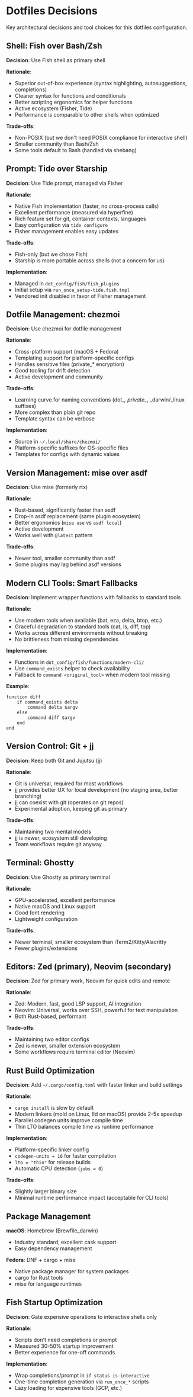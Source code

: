 # Dotfiles Decisions

Key architectural decisions and tool choices for this dotfiles configuration.

## Shell: Fish over Bash/Zsh

**Decision**: Use Fish shell as primary shell

**Rationale**:
- Superior out-of-box experience (syntax highlighting, autosuggestions, completions)
- Cleaner syntax for functions and conditionals
- Better scripting ergonomics for helper functions
- Active ecosystem (Fisher, Tide)
- Performance is comparable to other shells when optimized

**Trade-offs**:
- Non-POSIX (but we don't need POSIX compliance for interactive shell)
- Smaller community than Bash/Zsh
- Some tools default to Bash (handled via shebang)

## Prompt: Tide over Starship

**Decision**: Use Tide prompt, managed via Fisher

**Rationale**:
- Native Fish implementation (faster, no cross-process calls)
- Excellent performance (measured via hyperfine)
- Rich feature set for git, container contexts, languages
- Easy configuration via `tide configure`
- Fisher management enables easy updates

**Trade-offs**:
- Fish-only (but we chose Fish)
- Starship is more portable across shells (not a concern for us)

**Implementation**:
- Managed in `dot_config/fish/fish_plugins`
- Initial setup via `run_once_setup-tide.fish.tmpl`
- Vendored init disabled in favor of Fisher management

## Dotfile Management: chezmoi

**Decision**: Use chezmoi for dotfile management

**Rationale**:
- Cross-platform support (macOS + Fedora)
- Templating support for platform-specific configs
- Handles sensitive files (private_* encryption)
- Good tooling for drift detection
- Active development and community

**Trade-offs**:
- Learning curve for naming conventions (dot_*, private_*, _darwin/_linux suffixes)
- More complex than plain git repo
- Template syntax can be verbose

**Implementation**:
- Source in `~/.local/share/chezmoi/`
- Platform-specific suffixes for OS-specific files
- Templates for configs with dynamic values

## Version Management: mise over asdf

**Decision**: Use mise (formerly rtx)

**Rationale**:
- Rust-based, significantly faster than asdf
- Drop-in asdf replacement (same plugin ecosystem)
- Better ergonomics (`mise use` vs `asdf local`)
- Active development
- Works well with `@latest` pattern

**Trade-offs**:
- Newer tool, smaller community than asdf
- Some plugins may lag behind asdf versions

## Modern CLI Tools: Smart Fallbacks

**Decision**: Implement wrapper functions with fallbacks to standard tools

**Rationale**:
- Use modern tools when available (bat, eza, delta, btop, etc.)
- Graceful degradation to standard tools (cat, ls, diff, top)
- Works across different environments without breaking
- No brittleness from missing dependencies

**Implementation**:
- Functions in `dot_config/fish/functions/modern-cli/`
- Use `command_exists` helper to check availability
- Fallback to `command <original_tool>` when modern tool missing

**Example**:
```fish
function diff
    if command_exists delta
        command delta $argv
    else
        command diff $argv
    end
end
```

## Version Control: Git + jj

**Decision**: Keep both Git and Jujutsu (jj)

**Rationale**:
- Git is universal, required for most workflows
- jj provides better UX for local development (no staging area, better branching)
- jj can coexist with git (operates on git repos)
- Experimental adoption, keeping git as primary

**Trade-offs**:
- Maintaining two mental models
- jj is newer, ecosystem still developing
- Team workflows require git anyway

## Terminal: Ghostty

**Decision**: Use Ghostty as primary terminal

**Rationale**:
- GPU-accelerated, excellent performance
- Native macOS and Linux support
- Good font rendering
- Lightweight configuration

**Trade-offs**:
- Newer terminal, smaller ecosystem than iTerm2/Kitty/Alacritty
- Fewer plugins/extensions

## Editors: Zed (primary), Neovim (secondary)

**Decision**: Zed for primary work, Neovim for quick edits and remote

**Rationale**:
- Zed: Modern, fast, good LSP support, AI integration
- Neovim: Universal, works over SSH, powerful for text manipulation
- Both Rust-based, performant

**Trade-offs**:
- Maintaining two editor configs
- Zed is newer, smaller extension ecosystem
- Some workflows require terminal editor (Neovim)

## Rust Build Optimization

**Decision**: Add `~/.cargo/config.toml` with faster linker and build settings

**Rationale**:
- `cargo install` is slow by default
- Modern linkers (mold on Linux, lld on macOS) provide 2-5x speedup
- Parallel codegen units improve compile time
- Thin LTO balances compile time vs runtime performance

**Implementation**:
- Platform-specific linker config
- `codegen-units = 16` for faster compilation
- `lto = "thin"` for release builds
- Automatic CPU detection (`jobs = 0`)

**Trade-offs**:
- Slightly larger binary size
- Minimal runtime performance impact (acceptable for CLI tools)

## Package Management

**macOS**: Homebrew (Brewfile_darwin)
- Industry standard, excellent cask support
- Easy dependency management

**Fedora**: DNF + cargo + mise
- Native package manager for system packages
- cargo for Rust tools
- mise for language runtimes

## Fish Startup Optimization

**Decision**: Gate expensive operations to interactive shells only

**Rationale**:
- Scripts don't need completions or prompt
- Measured 30-50% startup improvement
- Better experience for one-off commands

**Implementation**:
- Wrap completions/prompt in `if status is-interactive`
- One-time completion generation via `run_once_*` scripts
- Lazy loading for expensive tools (GCP, etc.)
